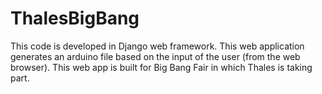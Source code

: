 # ThalesBigBang
This code is developed in Django web framework. This web application generates an arduino file based on the input of the user (from the web browser). This web app is built for Big Bang Fair in which Thales is taking part.

